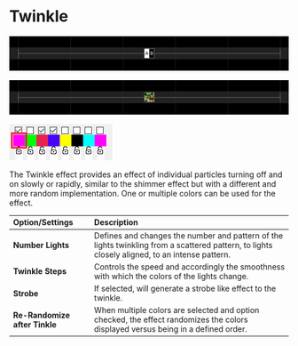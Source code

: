 # Twinkle

![Icon](../../.gitbook/assets/image%20%28387%29.png)

![Sequencer Grid](../../.gitbook/assets/image-795.png)

![](../../.gitbook/assets/image%20%28773%29.png)

The Twinkle effect provides an effect of individual particles turning off and on slowly or rapidly, similar to the shimmer effect but with a different and more random implementation. One or multiple colors can be used for the effect.

| Option/Settings | Description |
| :--- | :--- |
| **Number Lights** | Defines and changes the number and pattern of the lights twinkling from a scattered pattern, to lights closely aligned, to an intense pattern. |
| **Twinkle Steps** | Controls the speed and accordingly the smoothness with which the colors of the lights change. |
| **Strobe** | If selected, will generate a strobe like effect to the twinkle. |
| **Re-Randomize after Tinkle** | When multiple colors are selected and option checked, the effect randomizes the colors displayed versus being in a defined order. |

